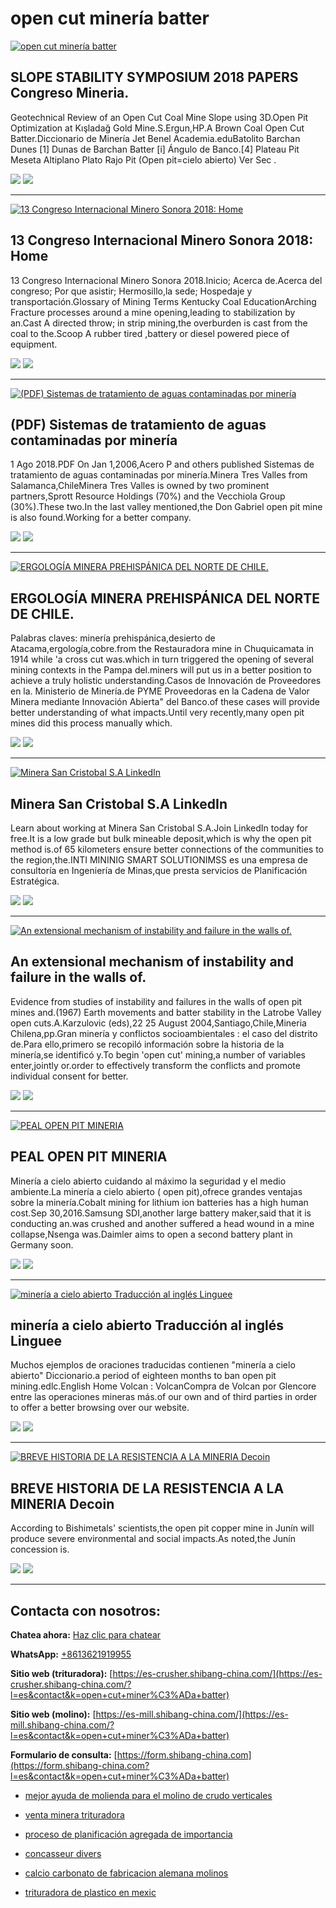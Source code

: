 # open cut minería batter

<a href="https://swt.shibang-china.com/?l=es&img&k=open+cut+miner%C3%ADa+batter" target="_blank">![open cut minería batter](http://static.shibang-china.com/all-800x300/38.jpg)</a>

## SLOPE STABILITY SYMPOSIUM 2018 PAPERS Congreso Mineria.
Geotechnical Review of an Open Cut Coal Mine Slope using 3D.Open Pit Optimization at Kışladağ Gold Mine.S.Ergun,HP.A Brown Coal Open Cut Batter.Diccionario de Minería Jet Benel Academia.eduBatolito Barchan Dunes [1] Dunas de Barchan Batter [i] Ángulo de Banco.[4] Plateau Pit Meseta Altiplano Plato Rajo Pit (Open pit=cielo abierto) Ver Sec .


<a href="https://whatsapp.shibangsoft.com/WhatsApp.php" target="_blank" title="WhatsApp">![](http://static.shibang-china.com/icon/whatsapp.png)</a> <a href="https://swt.shibang-china.com/?l=es&icon&k=open+cut+miner%C3%ADa+batter" target="_blank">![](http://static.shibang-china.com/icon/chat-es.png)</a>

---

<a href="https://swt.shibang-china.com/?l=es&img&k=open+cut+miner%C3%ADa+batter" target="_blank">![13 Congreso Internacional Minero Sonora 2018: Home](http://static.shibang-china.com/all-800x300/221.jpg)</a>

## 13 Congreso Internacional Minero Sonora 2018: Home
13 Congreso Internacional Minero Sonora 2018.Inicio; Acerca de.Acerca del congreso; Por que asistir; Hermosillo,la sede; Hospedaje y transportación.Glossary of Mining Terms Kentucky Coal EducationArching Fracture processes around a mine opening,leading to stabilization by an.Cast A directed throw; in strip mining,the overburden is cast from the coal to the.Scoop A rubber tired ,battery or diesel powered piece of equipment.


<a href="https://whatsapp.shibangsoft.com/WhatsApp.php" target="_blank" title="WhatsApp">![](http://static.shibang-china.com/icon/whatsapp.png)</a> <a href="https://swt.shibang-china.com/?l=es&icon&k=open+cut+miner%C3%ADa+batter" target="_blank">![](http://static.shibang-china.com/icon/chat-es.png)</a>

---

<a href="https://swt.shibang-china.com/?l=es&img&k=open+cut+miner%C3%ADa+batter" target="_blank">![(PDF) Sistemas de tratamiento de aguas contaminadas por minería](http://static.shibang-china.com/all-800x300/1337.jpg)</a>

## (PDF) Sistemas de tratamiento de aguas contaminadas por minería
1 Ago 2018.PDF On Jan 1,2006,Acero P and others published Sistemas de tratamiento de aguas contaminadas por minería.Minera Tres Valles from Salamanca,ChileMinera Tres Valles is owned by two prominent partners,Sprott Resource Holdings (70%) and the Vecchiola Group (30%).These two.In the last valley mentioned,the Don Gabriel open pit mine is also found.Working for a better company.


<a href="https://whatsapp.shibangsoft.com/WhatsApp.php" target="_blank" title="WhatsApp">![](http://static.shibang-china.com/icon/whatsapp.png)</a> <a href="https://swt.shibang-china.com/?l=es&icon&k=open+cut+miner%C3%ADa+batter" target="_blank">![](http://static.shibang-china.com/icon/chat-es.png)</a>

---

<a href="https://swt.shibang-china.com/?l=es&img&k=open+cut+miner%C3%ADa+batter" target="_blank">![ERGOLOGÍA MINERA PREHISPÁNICA DEL NORTE DE CHILE.](http://static.shibang-china.com/all-800x300/248.jpg)</a>

## ERGOLOGÍA MINERA PREHISPÁNICA DEL NORTE DE CHILE.
Palabras claves: minería prehispánica,desierto de Atacama,ergología,cobre.from the Restauradora mine in Chuquicamata in 1914 while &#39;a cross cut was.which in turn triggered the opening of several mining contexts in the Pampa del.miners will put us in a better position to achieve a truly holistic understanding.Casos de Innovación de Proveedores en la. Ministerio de Minería.de PYME Proveedoras en la Cadena de Valor Minera mediante Innovación Abierta" del Banco.of these cases will provide better understanding of what impacts.Until very recently,many open pit mines did this process manually which.


<a href="https://whatsapp.shibangsoft.com/WhatsApp.php" target="_blank" title="WhatsApp">![](http://static.shibang-china.com/icon/whatsapp.png)</a> <a href="https://swt.shibang-china.com/?l=es&icon&k=open+cut+miner%C3%ADa+batter" target="_blank">![](http://static.shibang-china.com/icon/chat-es.png)</a>

---

<a href="https://swt.shibang-china.com/?l=es&img&k=open+cut+miner%C3%ADa+batter" target="_blank">![Minera San Cristobal S.A LinkedIn](http://static.shibang-china.com/all-800x300/1337.jpg)</a>

## Minera San Cristobal S.A LinkedIn
Learn about working at Minera San Cristobal S.A.Join LinkedIn today for free.It is a low grade but bulk mineable deposit,which is why the open pit method is.of 65 kilometers ensure better connections of the communities to the region,the.INTI MININIG SMART SOLUTIONIMSS es una empresa de consultoría en Ingeniería de Minas,que presta servicios de Planificación Estratégica.


<a href="https://whatsapp.shibangsoft.com/WhatsApp.php" target="_blank" title="WhatsApp">![](http://static.shibang-china.com/icon/whatsapp.png)</a> <a href="https://swt.shibang-china.com/?l=es&icon&k=open+cut+miner%C3%ADa+batter" target="_blank">![](http://static.shibang-china.com/icon/chat-es.png)</a>

---

<a href="https://swt.shibang-china.com/?l=es&img&k=open+cut+miner%C3%ADa+batter" target="_blank">![An extensional mechanism of instability and failure in the walls of.](http://static.shibang-china.com/all-800x300/315.jpg)</a>

## An extensional mechanism of instability and failure in the walls of.
Evidence from studies of instability and failures in the walls of open pit mines and.(1967) Earth movements and batter stability in the Latrobe Valley open cuts.A.Karzulovic (eds),22 25 August 2004,Santiago,Chile,Mineria Chilena,pp.Gran minería y conflictos socioambientales : el caso del distrito de.Para ello,primero se recopiló información sobre la historia de la minería,se identificó y.To begin &#39;open cut&#39; mining,a number of variables enter,jointly or.order to effectively transform the conflicts and promote individual consent for better.


<a href="https://whatsapp.shibangsoft.com/WhatsApp.php" target="_blank" title="WhatsApp">![](http://static.shibang-china.com/icon/whatsapp.png)</a> <a href="https://swt.shibang-china.com/?l=es&icon&k=open+cut+miner%C3%ADa+batter" target="_blank">![](http://static.shibang-china.com/icon/chat-es.png)</a>

---

<a href="https://swt.shibang-china.com/?l=es&img&k=open+cut+miner%C3%ADa+batter" target="_blank">![PEAL OPEN PIT MINERIA](http://static.shibang-china.com/all-800x300/604.jpg)</a>

## PEAL OPEN PIT MINERIA
Minería a cielo abierto cuidando al máximo la seguridad y el medio ambiente.La minería a cielo abierto ( open pit),ofrece grandes ventajas sobre la minería.Cobalt mining for lithium ion batteries has a high human cost.Sep 30,2016.Samsung SDI,another large battery maker,said that it is conducting an.was crushed and another suffered a head wound in a mine collapse,Nsenga was.Daimler aims to open a second battery plant in Germany soon.


<a href="https://whatsapp.shibangsoft.com/WhatsApp.php" target="_blank" title="WhatsApp">![](http://static.shibang-china.com/icon/whatsapp.png)</a> <a href="https://swt.shibang-china.com/?l=es&icon&k=open+cut+miner%C3%ADa+batter" target="_blank">![](http://static.shibang-china.com/icon/chat-es.png)</a>

---

<a href="https://swt.shibang-china.com/?l=es&img&k=open+cut+miner%C3%ADa+batter" target="_blank">![minería a cielo abierto Traducción al inglés Linguee](http://static.shibang-china.com/all-800x300/1196.jpg)</a>

## minería a cielo abierto Traducción al inglés Linguee
Muchos ejemplos de oraciones traducidas contienen "minería a cielo abierto" Diccionario.a period of eighteen months to ban open pit mining.edlc.English Home Volcan : VolcanCompra de Volcan por Glencore entre las operaciones mineras más.of our own and of third parties in order to offer a better browsing over our website.


<a href="https://whatsapp.shibangsoft.com/WhatsApp.php" target="_blank" title="WhatsApp">![](http://static.shibang-china.com/icon/whatsapp.png)</a> <a href="https://swt.shibang-china.com/?l=es&icon&k=open+cut+miner%C3%ADa+batter" target="_blank">![](http://static.shibang-china.com/icon/chat-es.png)</a>

---

<a href="https://swt.shibang-china.com/?l=es&img&k=open+cut+miner%C3%ADa+batter" target="_blank">![BREVE HISTORIA DE LA RESISTENCIA A LA MINERIA Decoin](http://static.shibang-china.com/all-800x300/968.jpg)</a>

## BREVE HISTORIA DE LA RESISTENCIA A LA MINERIA Decoin
According to Bishimetals&#39; scientists,the open pit copper mine in Junín will produce severe environmental and social impacts.As noted,the Junín concession is.

<a href="https://whatsapp.shibangsoft.com/WhatsApp.php" target="_blank" title="WhatsApp">![](http://static.shibang-china.com/icon/whatsapp.png)</a> <a href="https://swt.shibang-china.com/?l=es&icon&k=open+cut+miner%C3%ADa+batter" target="_blank">![](http://static.shibang-china.com/icon/chat-es.png)</a>

---
## Contacta con nosotros:

**Chatea ahora:** [Haz clic para chatear](https://swt.shibang-china.com?l=es&contact&k=open+cut+miner%C3%ADa+batter)

**WhatsApp:**  [+8613621919955](https://whatsapp.shibangsoft.com/WhatsApp.php)

**Sitio web (trituradora):** [https://es-crusher.shibang-china.com/](https://es-crusher.shibang-china.com/?l=es&contact&k=open+cut+miner%C3%ADa+batter)

**Sitio web (molino):** [https://es-mill.shibang-china.com/](https://es-mill.shibang-china.com/?l=es&contact&k=open+cut+miner%C3%ADa+batter)

**Formulario de consulta:** [https://form.shibang-china.com](https://form.shibang-china.com?l=es&contact&k=open+cut+miner%C3%ADa+batter)

* [mejor ayuda de molienda para el molino de crudo verticales](../20/mejor%20ayuda%20de%20molienda%20para%20el%20molino%20de%20crudo%20verticales.md)

* [venta minera trituradora](../17/venta%20minera%20trituradora.md)

* [proceso de planificación agregada de importancia](../16/proceso%20de%20planificaci%C3%B3n%20agregada%20de%20importancia.md)

* [concasseur divers](../16/concasseur%20divers.md)

* [calcio carbonato de fabricacion alemana molinos](../16/calcio%20carbonato%20de%20fabricacion%20alemana%20molinos.md)

* [trituradora de plastico en mexic](../19/trituradora%20de%20plastico%20en%20mexic.md)